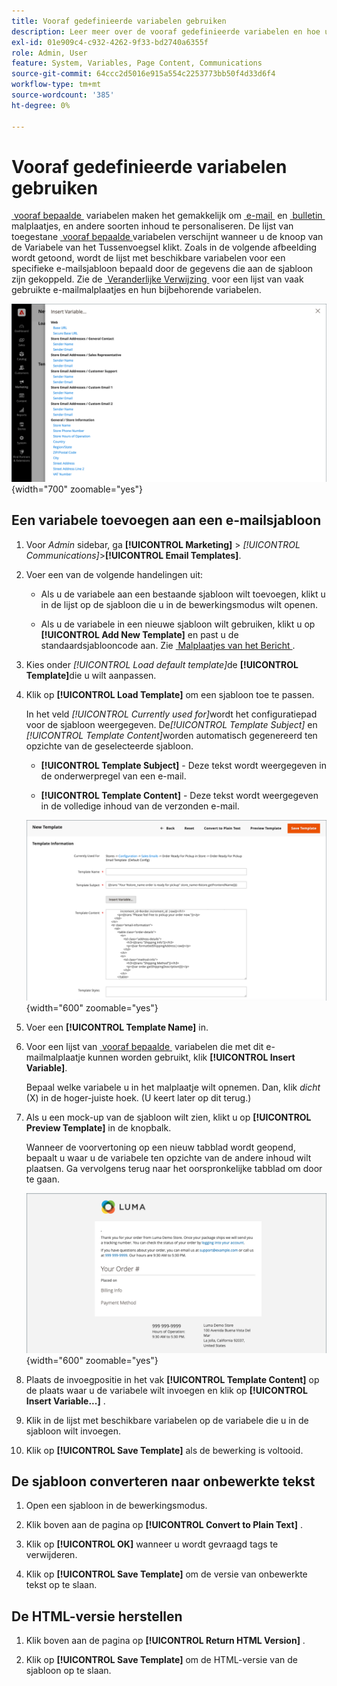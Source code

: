```yaml
---
title: Vooraf gedefinieerde variabelen gebruiken
description: Leer meer over de vooraf gedefinieerde variabelen en hoe u deze in een e-mailsjabloon kunt toevoegen.
exl-id: 01e909c4-c932-4262-9f33-bd2740a6355f
role: Admin, User
feature: System, Variables, Page Content, Communications
source-git-commit: 64ccc2d5016e915a554c2253773bb50f4d33d6f4
workflow-type: tm+mt
source-wordcount: '385'
ht-degree: 0%

---
```


# Vooraf gedefinieerde variabelen gebruiken

[&#x200B; vooraf bepaalde &#x200B;](variables-predefined.md) variabelen maken het gemakkelijk om [&#x200B; e-mail &#x200B;](email-templates.md) en [&#x200B; bulletin &#x200B;](../merchandising-promotions/newsletters.md) malplaatjes, en andere soorten inhoud te personaliseren. De lijst van toegestane [&#x200B; vooraf bepaalde &#x200B;](variables-predefined.md) variabelen verschijnt wanneer u de knoop van de Variabele van het Tussenvoegsel klikt. Zoals in de volgende afbeelding wordt getoond, wordt de lijst met beschikbare variabelen voor een specifieke e-mailsjabloon bepaald door de gegevens die aan de sjabloon zijn gekoppeld. Zie de [&#x200B; Veranderlijke Verwijzing &#x200B;](variables-reference.md) voor een lijst van vaak gebruikte e-mailmalplaatjes en hun bijbehorende variabelen.

![&#x200B; vooraf bepaalde Variabelen voor E-mailMalplaatje &#x200B;](./assets/email-template-new-pickup-order-predefined-variables.png){width="700" zoomable="yes"}

## Een variabele toevoegen aan een e-mailsjabloon

1. Voor _Admin_ sidebar, ga **[!UICONTROL Marketing]** > _[!UICONTROL Communications]_>**[!UICONTROL Email Templates]**.

1. Voer een van de volgende handelingen uit:

   - Als u de variabele aan een bestaande sjabloon wilt toevoegen, klikt u in de lijst op de sjabloon die u in de bewerkingsmodus wilt openen.

   - Als u de variabele in een nieuwe sjabloon wilt gebruiken, klikt u op **[!UICONTROL Add New Template]** en past u de standaardsjablooncode aan. Zie [&#x200B; Malplaatjes van het Bericht &#x200B;](email-template-custom.md#message-templates).

1. Kies onder _[!UICONTROL Load default template]_&#x200B;de **[!UICONTROL Template]**&#x200B;die u wilt aanpassen.

1. Klik op **[!UICONTROL Load Template]** om een sjabloon toe te passen.

   In het veld _[!UICONTROL Currently used for]_&#x200B;wordt het configuratiepad voor de sjabloon weergegeven. De&#x200B;_[!UICONTROL Template Subject]_ en _[!UICONTROL Template Content]_&#x200B;worden automatisch gegenereerd ten opzichte van de geselecteerde sjabloon.

   - **[!UICONTROL Template Subject]** - Deze tekst wordt weergegeven in de onderwerpregel van een e-mail.

   - **[!UICONTROL Template Content]** - Deze tekst wordt weergegeven in de volledige inhoud van de verzonden e-mail.

   ![&#x200B; Inhoud van het Malplaatje E-mail &#x200B;](./assets/email-template-content.png){width="600" zoomable="yes"}

1. Voer een **[!UICONTROL Template Name]** in.

1. Voor een lijst van [&#x200B; vooraf bepaalde &#x200B;](variables-predefined.md) variabelen die met dit e-mailmalplaatje kunnen worden gebruikt, klik **[!UICONTROL Insert Variable]**.

   Bepaal welke variabele u in het malplaatje wilt opnemen. Dan, klik _dicht_ (X) in de hoger-juiste hoek. (U keert later op dit terug.)

1. Als u een mock-up van de sjabloon wilt zien, klikt u op **[!UICONTROL Preview Template]** in de knopbalk.

   Wanneer de voorvertoning op een nieuw tabblad wordt geopend, bepaalt u waar u de variabele ten opzichte van de andere inhoud wilt plaatsen. Ga vervolgens terug naar het oorspronkelijke tabblad om door te gaan.

   ![&#x200B; Malplaatje van de Voorproef &#x200B;](./assets/email-template-new-pickup-order-preview.png){width="600" zoomable="yes"}

1. Plaats de invoegpositie in het vak **[!UICONTROL Template Content]** op de plaats waar u de variabele wilt invoegen en klik op **[!UICONTROL Insert Variable...]** .

1. Klik in de lijst met beschikbare variabelen op de variabele die u in de sjabloon wilt invoegen.

1. Klik op **[!UICONTROL Save Template]** als de bewerking is voltooid.

## De sjabloon converteren naar onbewerkte tekst

1. Open een sjabloon in de bewerkingsmodus.

1. Klik boven aan de pagina op **[!UICONTROL Convert to Plain Text]** .

1. Klik op **[!UICONTROL OK]** wanneer u wordt gevraagd tags te verwijderen.

1. Klik op **[!UICONTROL Save Template]** om de versie van onbewerkte tekst op te slaan.

## De HTML-versie herstellen

1. Klik boven aan de pagina op **[!UICONTROL Return HTML Version]** .

1. Klik op **[!UICONTROL Save Template]** om de HTML-versie van de sjabloon op te slaan.
